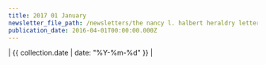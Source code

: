```yaml
---
title: 2017 01 January
newsletter_file_path: /newsletters/the nancy l. halbert heraldry letter.pdf
publication_date: 2016-04-01T00:00:00.000Z
---
```



| {{ collection.date       | date: "%Y-%m-%d" }} |